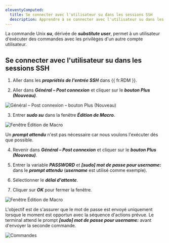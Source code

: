 ```yaml
---
eleventyComputed:
  title: Se connecter avec l'utilisateur su dans les sessions SSH
  description: Apprendre à se connecter avec l'utilisateur su dans les sessions SSH.
---
```

La commande Unix ***su***, dérivée de ***substitute user***, permet à un utilisateur d'exécuter des commandes avec les privilèges d'un autre compte utilisateur.

## Se connecter avec l'utilisateur su dans les sessions SSH

1. Aller dans les ***propriétés de l'entrée SSH*** dans {{ fr.RDM }}.

1. Aller dans ***Général – Post connexion*** et cliquer sur le ***bouton Plus (Nouveau)***.

![Général – Post connexion – bouton Plus (Nouveau)](https://cdnweb.devolutions.net/docs/docs_en_kb_KB6030.png)

3. Entrer ***sudo su*** dans la fenêtre ***Édition de Macro***.

![Fenêtre Édition de Macro](https://cdnweb.devolutions.net/docs/docs_en_kb_KB6031.png)

Un ***prompt attendu*** n'est pas nécessaire car nous voulons l'exécuter dès que possible.

4. Revenir dans ***Général – Post connexion*** et cliquer sur le ***bouton Plus (Nouveau)***.

1. Entrer la variable ***$PASSWORD$*** et ***[sudo] mot de passe pour username:*** dans le ***prompt attendu*** (***username*** est utilisé comme exemple).

1. Sélectionner le ***délai d'attente***.

1. Cliquer sur ***OK*** pour fermer la fenêtre.

![Fenêtre Édition de Macro](https://cdnweb.devolutions.net/docs/docs_en_kb_KB6034.png)

L'objectif est de s'assurer que le mot de passe est envoyé uniquement lorsque le moment est opportun avec la séquence d'actions prévue. Le terminal attend le prompt ***[sudo] mot de passe pour username:*** avant d'envoyer la seconde commande.

![Commandes](https://cdnweb.devolutions.net/docs/docs_en_kb_KB6033.png)
